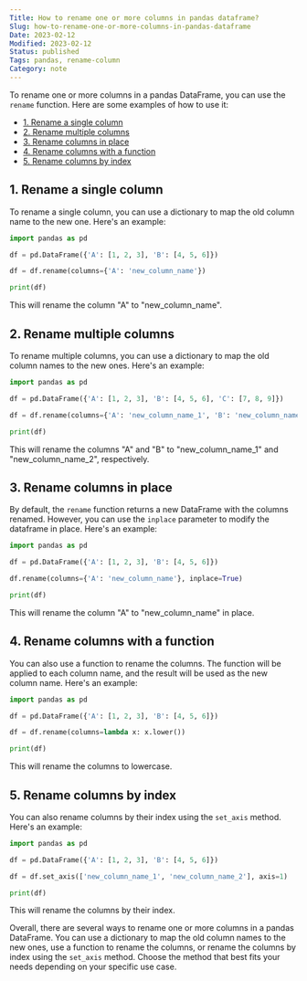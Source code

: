 ```yaml
---
Title: How to rename one or more columns in pandas dataframe?
Slug: how-to-rename-one-or-more-columns-in-pandas-dataframe
Date: 2023-02-12
Modified: 2023-02-12
Status: published
Tags: pandas, rename-column
Category: note
---
```


To rename one or more columns in a pandas DataFrame, you can use the `rename` function. Here are some examples of how to use it:

<!-- MarkdownTOC levels="2,3" autolink="true" autoanchor="true" -->

- [1.  Rename a single column](#1-rename-a-single-column)
- [2.  Rename multiple columns](#2-rename-multiple-columns)
- [3.  Rename columns in place](#3-rename-columns-in-place)
- [4.  Rename columns with a function](#4-rename-columns-with-a-function)
- [5.  Rename columns by index](#5-rename-columns-by-index)

<!-- /MarkdownTOC -->

<a id="1-rename-a-single-column"></a>
## 1.  Rename a single column

To rename a single column, you can use a dictionary to map the old column name to the new one. Here's an example:

```python
import pandas as pd

df = pd.DataFrame({'A': [1, 2, 3], 'B': [4, 5, 6]})

df = df.rename(columns={'A': 'new_column_name'})

print(df)

```
This will rename the column "A" to "new_column_name".

<a id="2-rename-multiple-columns"></a>
## 2.  Rename multiple columns

To rename multiple columns, you can use a dictionary to map the old column names to the new ones. Here's an example:

```python
import pandas as pd

df = pd.DataFrame({'A': [1, 2, 3], 'B': [4, 5, 6], 'C': [7, 8, 9]})

df = df.rename(columns={'A': 'new_column_name_1', 'B': 'new_column_name_2'})

print(df)

```

This will rename the columns "A" and "B" to "new_column_name_1" and "new_column_name_2", respectively.

<a id="3-rename-columns-in-place"></a>
## 3.  Rename columns in place

By default, the `rename` function returns a new DataFrame with the columns renamed. However, you can use the `inplace` parameter to modify the dataframe in place. Here's an example:

```python
import pandas as pd

df = pd.DataFrame({'A': [1, 2, 3], 'B': [4, 5, 6]})

df.rename(columns={'A': 'new_column_name'}, inplace=True)

print(df)

```

This will rename the column "A" to "new_column_name" in place.

<a id="4-rename-columns-with-a-function"></a>
## 4.  Rename columns with a function

You can also use a function to rename the columns. The function will be applied to each column name, and the result will be used as the new column name. Here's an example:

```python
import pandas as pd

df = pd.DataFrame({'A': [1, 2, 3], 'B': [4, 5, 6]})

df = df.rename(columns=lambda x: x.lower())

print(df)

```

This will rename the columns to lowercase.

<a id="5-rename-columns-by-index"></a>
## 5.  Rename columns by index

You can also rename columns by their index using the `set_axis` method. Here's an example:

```python
import pandas as pd

df = pd.DataFrame({'A': [1, 2, 3], 'B': [4, 5, 6]})

df = df.set_axis(['new_column_name_1', 'new_column_name_2'], axis=1)

print(df)

```

This will rename the columns by their index.

Overall, there are several ways to rename one or more columns in a pandas DataFrame. You can use a dictionary to map the old column names to the new ones, use a function to rename the columns, or rename the columns by index using the `set_axis` method. Choose the method that best fits your needs depending on your specific use case.